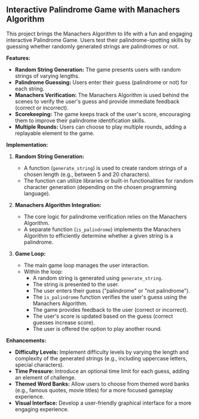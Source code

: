 ## Interactive Palindrome Game with Manachers Algorithm

This project brings the Manachers Algorithm to life with a fun and engaging interactive Palindrome Game. Users test their palindrome-spotting skills by guessing whether randomly generated strings are palindromes or not.

**Features:**

* **Random String Generation:** The game presents users with random strings of varying lengths.
* **Palindrome Guessing:** Users enter their guess (palindrome or not) for each string.
* **Manachers Verification:** The Manachers Algorithm is used behind the scenes to verify the user's guess and provide immediate feedback (correct or incorrect).
* **Scorekeeping:** The game keeps track of the user's score, encouraging them to improve their palindrome identification skills.
* **Multiple Rounds:** Users can choose to play multiple rounds, adding a replayable element to the game.

**Implementation:**

1. **Random String Generation:**
   - A function (`generate_string`) is used to create random strings of a chosen length (e.g., between 5 and 20 characters).
   - The function can utilize libraries or built-in functionalities for random character generation (depending on the chosen programming language).

2. **Manachers Algorithm Integration:**
   - The core logic for palindrome verification relies on the Manachers Algorithm.
   - A separate function (`is_palindrome`) implements the Manachers Algorithm to efficiently determine whether a given string is a palindrome.

3. **Game Loop:**
   - The main game loop manages the user interaction.
   - Within the loop:
       - A random string is generated using `generate_string`.
       - The string is presented to the user.
       - The user enters their guess ("palindrome" or "not palindrome").
       - The `is_palindrome` function verifies the user's guess using the Manachers Algorithm.
       - The game provides feedback to the user (correct or incorrect).
       - The user's score is updated based on the guess (correct guesses increase score).
       - The user is offered the option to play another round.

**Enhancements:**

* **Difficulty Levels:** Implement difficulty levels by varying the length and complexity of the generated strings (e.g., including uppercase letters, special characters).
* **Time Pressure:** Introduce an optional time limit for each guess, adding an element of challenge.
* **Themed Word Banks:** Allow users to choose from themed word banks (e.g., famous quotes, movie titles) for a more focused gameplay experience.
* **Visual Interface:** Develop a user-friendly graphical interface for a more engaging experience.
